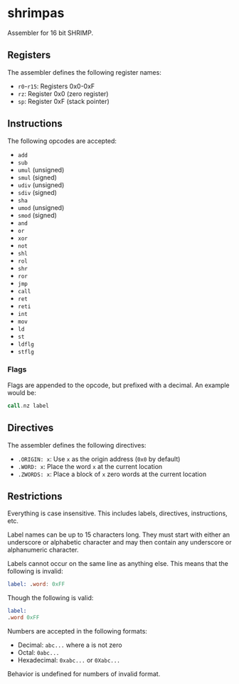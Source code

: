 # shrimpas

Assembler for 16 bit SHRIMP.

## Registers

The assembler defines the following register names:

* `r0`-`r15`: Registers 0x0-0xF
* `rz`: Register 0x0 (zero register)
* `sp`: Register 0xF (stack pointer)

## Instructions

The following opcodes are accepted:

* `add`
* `sub`
* `umul` (unsigned)
* `smul` (signed)
* `udiv` (unsigned)
* `sdiv` (signed)
* `sha`
* `umod` (unsigned)
* `smod` (signed)
* `and`
* `or`
* `xor`
* `not`
* `shl`
* `rol`
* `shr`
* `ror`
* `jmp`
* `call`
* `ret`
* `reti`
* `int`
* `mov`
* `ld`
* `st`
* `ldflg`
* `stflg`

### Flags

Flags are appended to the opcode, but prefixed with a decimal. An example would
be:

```asm
call.nz label
```

## Directives

The assembler defines the following directives:

* `.ORIGIN: x`: Use `x` as the origin address (`0x0` by default)
* `.WORD: x`: Place the word `x` at the current location
* `.ZWORDS: x`: Place a block of `x` zero words at the current location


## Restrictions

Everything is case insensitive. This includes labels, directives, instructions,
etc.

Label names can be up to 15 characters long. They must start with either an
underscore or alphabetic character and may then contain any underscore or
alphanumeric character.

Labels cannot occur on the same line as anything else. This means that the
following is invalid:

```asm
label: .word: 0xFF
```

Though the following is valid:

```asm
label:
.word 0xFF
```

Numbers are accepted in the following formats:

* Decimal: `abc...` where a is not zero
* Octal: `0abc...`
* Hexadecimal: `0xabc...` or `0Xabc...`

Behavior is undefined for numbers of invalid format.
